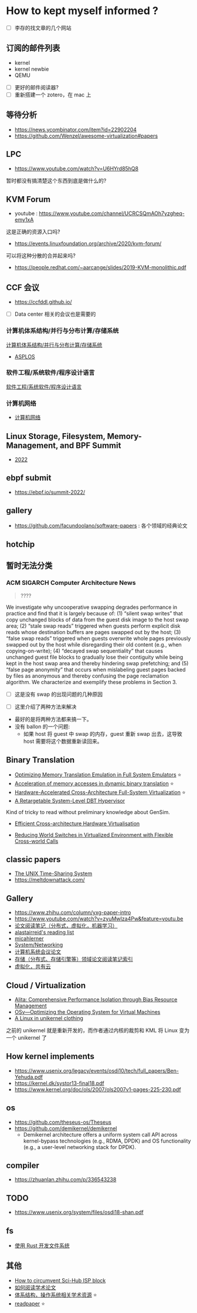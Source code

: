 # How to kept myself informed ?

- [ ] 李存的找文章的几个网站

## 订阅的邮件列表

- kernel
- kernel newbie
- QEMU

- [ ] 更好的邮件阅读器?
- [ ] 重新搭建一个 zotero，在 mac 上

## 等待分析
- https://news.ycombinator.com/item?id=22902204
- https://github.com/Wenzel/awesome-virtualization#papers

## LPC
- https://www.youtube.com/watch?v=U6HYrd85hQ8

暂时都没有搞清楚这个东西到底是做什么的?

## KVM Forum
- youtube : https://www.youtube.com/channel/UCRCSQmAOh7yzgheq-emy1xA

这是正确的资源入口吗?
- https://events.linuxfoundation.org/archive/2020/kvm-forum/

可以将这种分散的合并起来吗?
- https://people.redhat.com/~aarcange/slides/2019-KVM-monolithic.pdf

## CCF 会议
- https://ccfddl.github.io/

- [ ] Data center 相关的会议也是需要的

### 计算机体系结构/并行与分布计算/存储系统
[计算机体系结构/并行与分布计算/存储系统](https://www.ccf.org.cn/Academic_Evaluation/ARCH_DCP_SS/)

- [ASPLOS](https://dblp.uni-trier.de/db/conf/asplos/index.html)


### 软件工程/系统软件/程序设计语言
[软件工程/系统软件/程序设计语言](https://www.ccf.org.cn/Academic_Evaluation/TCSE_SS_PDL/)

### 计算机网络
- [计算机网络](https://www.ccf.org.cn/Academic_Evaluation/CN/)

## Linux Storage, Filesystem, Memory-Management, and BPF Summit
- [2022](https://lwn.net/Articles/893733/)

## ebpf submit
- https://ebpf.io/summit-2022/

## gallery
- https://github.com/facundoolano/software-papers : 各个领域的经典论文

## hotchip


## 暂时无法分类
###  ACM SIGARCH Computer Architecture News
> ????

We investigate why uncooperative swapping degrades
performance in practice and find that it is largely because of:
(1) “silent swap writes” that copy unchanged blocks of data
from the guest disk image to the host swap area; (2) “stale
swap reads” triggered when guests perform explicit disk
reads whose destination buffers are pages swapped out by
the host; (3) “false swap reads” triggered when guests overwrite whole pages previously swapped out by the host while
disregarding their old content (e.g., when copying-on-write);
(4) “decayed swap sequentiality” that causes unchanged
guest file blocks to gradually lose their contiguity while being kept in the host swap area and thereby hindering swap
prefetching; and (5) “false page anonymity” that occurs
when mislabeling guest pages backed by files as anonymous
and thereby confusing the page reclamation algorithm. We
characterize and exemplify these problems in Section 3.

- [ ] 这是没有 swap 的出现问题的几种原因

- [ ] 这里介绍了两种方法来解决

- 最好的是将两种方法都来搞一下。
- 没有 ballon 的一个问题:
  - 如果 host 将 guest 中 swap 的内存，guest 重新 swap 出去，这导致 host 需要将这个数据重新读回来。

## Binary Translation
- [Optimizing Memory Translation Emulation in Full System Emulators](https://dl.acm.org/doi/pdf/10.1145/2686034) :star:
- [Acceleration of memory accesses in dynamic binary translation](https://tel.archives-ouvertes.fr/tel-02004524/document) :star:
- [Hardware-Accelerated Cross-Architecture Full-System Virtualization](https://dl.acm.org/doi/10.1145/2996798) :star:
- [A Retargetable System-Level DBT Hypervisor](https://www.usenix.org/conference/atc19/presentation/spink)

Kind of tricky to read without preliminary knowledge about GenSim.

- [Efficient Cross-architecture Hardware Virtualisation](https://era.ed.ac.uk/handle/1842/25377)

- [Reducing World Switches in Virtualized Environment with Flexible Cross-world Calls](https://trustkernel.com/uploads/pubs/CrossOver_ISCA2015.pdf)

## classic papers
- [The UNIX Time-Sharing System](https://chsasank.github.io/classic_papers/unix-time-sharing-system.html)
- https://meltdownattack.com/

## Gallery
- https://www.zhihu.com/column/yxg-paper-intro
- https://www.youtube.com/watch?v=zyuMwIza4Pw&feature=youtu.be
- [论文阅读笔记（分布式，虚拟化，机器学习）](https://github.com/dyweb/papers-notebook/issues)
- [alastairreid's reading list](https://alastairreid.github.io/RelatedWork/papers/)
- [micahlerner](https://www.micahlerner.com/2021/12/28/ghost-fast-and-flexible-user-space-delegation-of-linux-scheduling.html)
- [System/Networking](https://github.com/Romero027/sysnet-reading-list)
- [计算机系统会议论文](https://www.zhihu.com/column/c_1424714267832967169)
- [存储（分布式、存储引擎等）领域论文阅读笔记索引](https://github.com/lichuang/storage-paper-reading-cn)
- [虚拟化，共有云](https://github.com/liujunming/paper_reading_notes/issues)

## Cloud / Virtualization
- [Alita: Comprehensive Performance Isolation through Bias Resource Management](https://mp.weixin.qq.com/s/S0lvODk2fe91AxWyMACgEQ)
- [OSv—Optimizing the Operating System for Virtual Machines](https://www.usenix.org/conference/atc14/technical-sessions/presentation/kivity)
- [A Linux in unikernel clothing](https://dl.acm.org/doi/10.1145/3342195.3387526)

之前的 unikernel 就是重新开发的，而作者通过内核的裁剪和 KML 将 Linux 变为一个 unikernel 了

## How kernel implements
- https://www.usenix.org/legacy/events/osdi10/tech/full_papers/Ben-Yehuda.pdf
- https://kernel.dk/systor13-final18.pdf
- https://www.kernel.org/doc/ols/2007/ols2007v1-pages-225-230.pdf

## os
- https://github.com/theseus-os/Theseus
- https://github.com/demikernel/demikernel
    - Demikernel architecture offers a uniform system call API across kernel-bypass technologies (e.g., RDMA, DPDK) and OS functionality (e.g., a user-level networking stack for DPDK).

## compiler
- https://zhuanlan.zhihu.com/p/336543238

## TODO
- https://www.usenix.org/system/files/osdi18-shan.pdf

## fs
- [使用 Rust 开发文件系统](http://blog.jcix.top/2021-04-10/bentofs/)

## 其他
- [How to circumvent Sci-Hub ISP block](https://fragile-credences.github.io/scihub-proxy/)
- [如何阅读学术论文](https://deardrops.github.io/post/how-to-read-academic-papers/)
- [体系结构，操作系统相关学术资源](https://github.com/rajesh-s/computer-engineering-resources) :star:
- [readpaper](https://readpaper.com/) :star:
